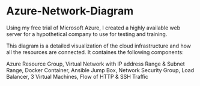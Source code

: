 # Azure-Network-Diagram
Using my free trial of Microsoft Azure, I created a highly available web server for a hypothetical company to use for testing and training. 

This diagram is a detailed visualization of the cloud infrastructure and how all the resources are connected. It containes the following components:

Azure Resource Group, Virtual Network with IP address Range & Subnet Range, Docker Container, Ansible Jump Box, Network Security Group, Load Balancer, 3 Virtual Machines, Flow of HTTP & SSH Traffic

